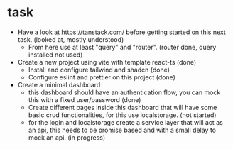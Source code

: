 # task

- Have a look at https://tanstack.com/ before getting started on this next task. (looked at, mostly understood)
  - From here use at least "query" and "router". (router done, query installed not used)
- Create a new project using vite with template react-ts (done)
  - Install and configure tailwind and shadcn (done)
  - Configure eslint and prettier on this project (done)
- Create a minimal dashboard
  - this dashboard should have an authentication flow, you can mock this with a fixed user/password (done)
  - Create different pages inside this dashboard that will have some basic crud functionalities, for this use localstorage. (not started)
  - for the login and localstorage create a service layer that will act as an api, this needs to be promise based and with a small delay to mock an api. (in progress)
